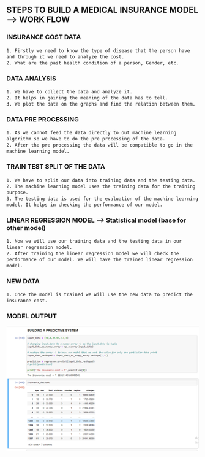 ## STEPS TO BUILD A MEDICAL INSURANCE MODEL --> WORK FLOW

### INSURANCE COST DATA
    1. Firstly we need to know the type of disease that the person have and through it we need to analyze the cost.
    2. What are the past health condition of a person, Gender, etc.

### DATA ANALYSIS
    1. We have to collect the data and analyze it.
    2. It helps in gaining the meaning of the data has to tell.
    3. We plot the data on the graphs and find the relation between them.

### DATA PRE PROCESSING
    1. As we cannot feed the data directly to out machine learning algorithm so we have to do the pre processing of the data.
    2. After the pre processing the data will be compatible to go in the machine learning model.

### TRAIN TEST SPLIT OF THE DATA
    1. We have to split our data into training data and the testing data.
    2. The machine learning model uses the training data for the training purpose.
    3. The testing data is used for the evaluation of the machine learning model. It helps in checking the performance of our model.

### LINEAR REGRESSION MODEL --> Statistical model (base for other model)
    1. Now we will use our training data and the testing data in our linear regression model.
    2. After training the linear regression model we will check the performance of our model. We will have the trained linear regression model.

### NEW DATA
    1. Once the model is trained we will use the new data to predict the insurance cost.

### MODEL OUTPUT
![OUTPUT](https://github.com/deadpool-developer/Medical_insurance_prediction_model/blob/master/Screenshot%20(60).png)
